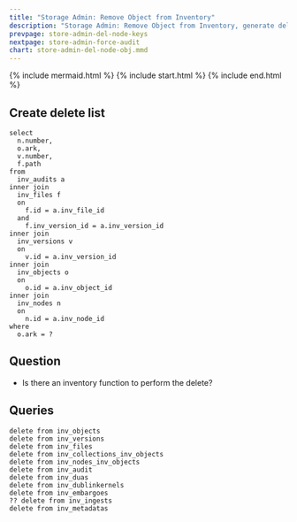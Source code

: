 ```yaml
---
title: "Storage Admin: Remove Object from Inventory"
description: "Storage Admin: Remove Object from Inventory, generate delete lists for all copies"
prevpage: store-admin-del-node-keys
nextpage: store-admin-force-audit
chart: store-admin-del-node-obj.mmd
---
```


{% include mermaid.html %}
{% include start.html %}
{% include end.html %}

## Create delete list
```
select
  n.number,
  o.ark,
  v.number,
  f.path
from
  inv_audits a
inner join 
  inv_files f
  on 
    f.id = a.inv_file_id
  and 
    f.inv_version_id = a.inv_version_id
inner join
  inv_versions v
  on
    v.id = a.inv_version_id
inner join
  inv_objects o
  on
    o.id = a.inv_object_id
inner join
  inv_nodes n
  on
    n.id = a.inv_node_id
where
  o.ark = ?
```

## Question
- Is there an inventory function to perform the delete?

## Queries
```
delete from inv_objects
delete from inv_versions
delete from inv_files
delete from inv_collections_inv_objects
delete from inv_nodes_inv_objects
delete from inv_audit
delete from inv_duas
delete from inv_dublinkernels
delete from inv_embargoes
?? delete from inv_ingests
delete from inv_metadatas
```